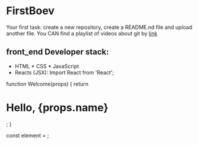 # FirstBoev
Your first task: create a new repository, create a README.nd file and upload another file.
You CAN find a playlist of videos about git by [link](https://www.youtube.com/watch?v=nsyLWDtWXk0)
## front_end Developer stack:
* HTML
﻿﻿* CSS
﻿﻿* JavaScript
* Reacts (JSX):
Import React from 'React';

function Welcome(props) {
  return <h1>Hello, {props.name}</h1>;
}

const element = <Welcome name="Alice" />;
